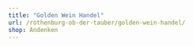 ```yaml
---
title: "Golden Wein Handel"
url: /rothenburg-ob-der-tauber/golden-wein-handel/
shop: Andenken
---
```


